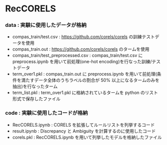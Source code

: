 # RecCORELS

### data : 実験に使用したデータが格納
- compas_train/test.csv : https://github.com/corels/corels の訓練テストデータを使用
- compas_train.out : https://github.com/corels/corels
のタームを使用
- compas_train/test_preprocessed.csv : compas_train/test.csv に preprocess.ipynb を用いて前処理(one-hot encoding)を行なった訓練/テストデータ
- term_over1.pkl : compas_train.out に preprocess.ipynb を用いて前処理(条件を満たすデータ全体のうちラベルの割合が 50% 以上になるタームのみを抽出)を行なったターム
- term_list.pkl : term_over1.pkl に格納されているタームを python のリスト形式で保存したファイル

### code : 実験に使用したコードが格納
- RecCORELS.ipynb : CORELS を拡張してルールリストを列挙するコード
- result.ipynb : Discrepancy と Ambiguity を計算するのに使用したコード
- corels.pkl : RecCORELS.ipynb を用いて列挙したモデルを格納したファイル
